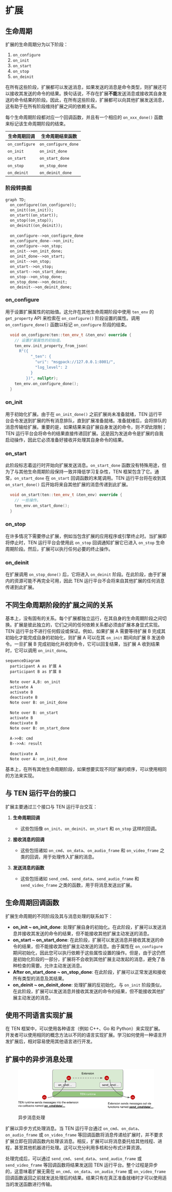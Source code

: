 # 扩展

## 生命周期

扩展的生命周期分为以下阶段：

1. `on_configure`
2. `on_init`
3. `on_start`
4. `on_stop`
5. `on_deinit`

在所有这些阶段，扩展都可以发送消息，如果发送的消息是命令类型，则扩展还可以接收其发送的命令的结果。换句话说，不存在扩展**不能**发送消息或接收其自身发送的命令结果的阶段。因此，在所有这些阶段，扩展都可以向其他扩展发送消息，这有助于在所有阶段维持扩展之间的依赖关系。

每个生命周期阶段都对应一个回调函数，并且有一个相应的 `on_xxx_done()` 函数来标记该生命周期阶段的结束。

| 生命周期回调     | 生命周期结束函数      |
| ---------------- | --------------------- |
| `on_configure` | `on_configure_done` |
| `on_init`      | `on_init_done`      |
| `on_start`     | `on_start_done`     |
| `on_stop`      | `on_stop_done`      |
| `on_deinit`    | `on_deinit_done`    |

### 阶段转换图

```mermaid
graph TD;
  on_configure((on_configure));
  on_init((on_init));
  on_start((on_start));
  on_stop((on_stop));
  on_deinit((on_deinit));

  on_configure-->on_configure_done
  on_configure_done-->on_init;
  on_configure-->on_stop;
  on_init-->on_init_done;
  on_init_done-->on_start;
  on_init-->on_stop;
  on_start-->on_stop;
  on_start-->on_start_done;
  on_stop-->on_stop_done;
  on_stop_done-->on_deinit;
  on_deinit-->on_deinit_done;
```

### on_configure

用于设置扩展属性的初始值。这允许在其他生命周期阶段中使用 `ten_env` 的 `get_property` API 来检索在 `on_configure()` 阶段设置的属性。调用 `on_configure_done()` 函数以标记 `on_configure` 阶段的结束。

```c++
  void on_configure(ten::ten_env_t &ten_env) override {
    // 设置扩展属性的初始值。
    ten_env.init_property_from_json(
      R"({
           "_ten": {
             "uri": "msgpack://127.0.0.1:8001/",
             "log_level": 2
           }
         })", nullptr);
    ten_env.on_configure_done();
  }
```

### on_init

用于初始化扩展。由于在 `on_init_done()` 之前扩展尚未准备就绪，TEN 运行平台会令发送到扩展的所有消息排队，直到扩展准备就绪。准备就绪后，会将排队的消息传输给扩展。重要的是，如果结果来自扩展自身发送的命令，则*不受*此限制；TEN 运行平台会将命令的结果直接传递回扩展。这是因为发送命令是扩展的自我启动操作，因此它必须准备好接收并处理其自身命令的结果。

### on_start

此阶段标志着运行时开始向扩展发送消息。`on_start_done` 函数没有特殊用途，但为了与其他生命周期阶段保持一致并降低学习复杂性，TEN 框架包含了它。通常，`on_start_done` 在 `on_start` 回调函数的末尾调用。TEN 运行平台将在收到其 `on_start_done()` 后开始将来自其他扩展的消息传递到此扩展。

```c++
  void on_start(ten::ten_env_t &ten_env) override {
    // 一些操作。
    ten_env.on_start_done();
  }
```

### on_stop

在许多情况下需要停止扩展，例如当包含扩展的应用程序或引擎终止时。当扩展即将停止时，TEN 运行平台会使用此 `on_stop` 回调通知扩展它已进入 `on_stop` 生命周期阶段。然后，扩展可以执行任何必要的终止操作。

### on_deinit

在扩展调用 `on_stop_done()` 后，它将进入 `on_deinit` 阶段。在此阶段，由于扩展内的资源可能不再完全可用，因此 TEN 运行平台不会将来自其他扩展的任何消息传递到此扩展。

## 不同生命周期阶段的扩展之间的关系

基本上，没有固有的关系。每个扩展都独立运行，在其自身的生命周期阶段之间切换。扩展是彼此独立的，它们之间的任何依赖关系都必须由扩展本身显式实现。TEN 运行平台不进行任何假设或保证。例如，如果扩展 A 需要等待扩展 B 完成其初始化才能完成自身的初始化，则扩展 A 可以在其 `on_init` 期间向扩展 B 发送命令。一旦扩展 B 完成初始化并收到命令，它可以回复结果，当扩展 A 收到结果时，它可以调用 `on_init_done`。

```mermaid
sequenceDiagram
  participant A as 扩展 A
  participant B as 扩展 B

  Note over A,B: on_init
  activate A
  activate B
  deactivate B
  Note over B: on_init_done

  Note over B: on_start
  activate B
  deactivate B
  Note over B: on_start_done

  A->>B: cmd
  B-->>A: result

  deactivate A
  Note over A: on_init_done
```

基本上，在所有其他生命周期阶段，如果想要实现不同扩展的顺序，可以使用相同的方法来实现。

## 与 TEN 运行平台的接口

扩展主要通过三个接口与 TEN 运行平台交互：

1. **生命周期回调**

   - 这些包括像 `on_init`、`on_deinit`、`on_start` 和 `on_stop` 这样的回调。
2. **接收消息的回调**

   - 这些包括诸如 `on_cmd`、`on_data`、`on_audio_frame` 和 `on_video_frame` 之类的回调，用于处理传入扩展的消息。
3. **发送消息的函数**

   - 这些包括诸如 `send_cmd`、`send_data`、`send_audio_frame` 和 `send_video_frame` 之类的函数，用于将消息发送出扩展。

## 生命周期回调函数

扩展生命周期的不同阶段及其与消息处理的联系如下：

* **on\_init ~ on\_init\_done**:  处理扩展自身的初始化。在此阶段，扩展可以发送消息并接收其发送的命令的结果，但不能接收其他扩展主动发送的消息。
* **on\_start ~ on\_start\_done**: 在此阶段，扩展可以发送消息并接收其发送的命令的结果，但不能接收其他扩展主动发送的消息。由于属性在 `on_configure` 期间初始化，因此您可以执行依赖于这些属性设置的操作。但是，由于这仍然是初始化阶段的一部分，扩展将不会收到其他扩展主动发起的消息，避免了各种检查的需要。允许主动发送消息。
* **After on\_start\_done ~ on\_stop\_done**: 在此阶段，扩展可以正常发送和接收所有类型的消息及其结果。
* **on\_deinit ~ on\_deinit\_done**:  处理扩展的反初始化。与 `on_init` 阶段类似，在此阶段，扩展可以发送消息并接收其发送的命令的结果，但不能接收其他扩展主动发送的消息。

## 使用不同语言实现扩展

在 TEN 框架中，可以使用各种语言（例如 C++、Go 和 Python）来实现扩展。开发者可以使用相同的概念方法以不同的语言实现扩展。学习如何使用一种语言开发扩展后，相对容易使用其他语言进行开发。

## 扩展中的异步消息处理

<figure><img src="../../../assets/png/asynchronous_message_processing.png" alt=""><figcaption><p>异步消息处理</p></figcaption></figure>

扩展以异步方式处理消息。当 TEN 运行平台通过 `on_cmd`、`on_data`、`on_audio_frame` 或 `on_video_frame` 等回调函数将消息传递给扩展时，并不要求扩展立即在回调函数内处理该消息。相反，扩展可以将消息委托给其他线程、进程，甚至其他机器进行处理。这可以充分利用多核和分布式计算资源。

处理完成后，可以通过 `send_cmd`、`send_data`、`send_audio_frame` 或 `send_video_frame` 等回调函数将结果发送回 TEN 运行平台。整个过程是异步的，这意味着扩展无需在 `on_cmd`、`on_data`、`on_audio_frame` 或 `on_video_frame` 回调函数返回之前就发送处理后的结果。结果只有在真正准备就绪时才可以使用适当的发送函数进行传输。
